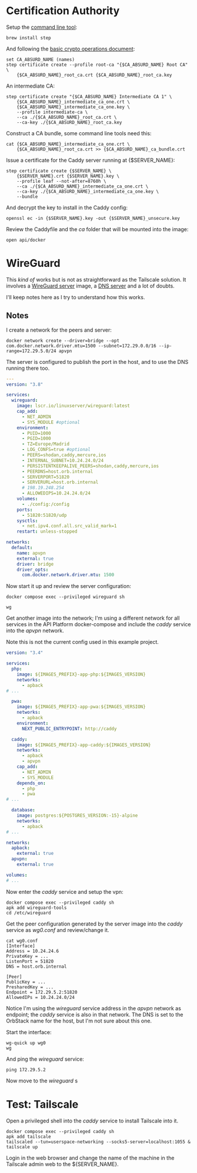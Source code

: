 # Certification Authority
Setup the [command line tool](https://smallstep.com/docs/step-cli/installation/):
```
brew install step
```
And following the [basic crypto operations document](https://smallstep.com/docs/step-cli/basic-crypto-operations/):
```shell
set CA_ABSURD_NAME (names)
step certificate create --profile root-ca "{$CA_ABSURD_NAME} Root CA" \
	{$CA_ABSURD_NAME}_root_ca.crt {$CA_ABSURD_NAME}_root_ca.key
```
An intermediate CA:
```shell
step certificate create "{$CA_ABSURD_NAME} Intermediate CA 1" \
    {$CA_ABSURD_NAME}_intermediate_ca_one.crt \
    {$CA_ABSURD_NAME}_intermediate_ca_one.key \
    --profile intermediate-ca \
    --ca ./{$CA_ABSURD_NAME}_root_ca.crt \
    --ca-key ./{$CA_ABSURD_NAME}_root_ca.key
```
Construct a CA bundle, some command line tools need this:
```
cat {$CA_ABSURD_NAME}_intermediate_ca_one.crt \
	{$CA_ABSURD_NAME}_root_ca.crt >> {$CA_ABSURD_NAME}_ca_bundle.crt
```
Issue a certificate for the Caddy server running at {$SERVER_NAME}:
```shell
step certificate create {$SERVER_NAME} \
	{$SERVER_NAME}.crt {$SERVER_NAME}.key \
    --profile leaf --not-after=8760h \
    --ca ./{$CA_ABSURD_NAME}_intermediate_ca_one.crt \
    --ca-key ./{$CA_ABSURD_NAME}_intermediate_ca_one.key \
    --bundle
```
And decrypt the key to install in the Caddy config:
```shell
openssl ec -in {$SERVER_NAME}.key -out {$SERVER_NAME}_unsecure.key
```
Review the Caddyfile and the _ca_ folder that will be mounted into the image:
```shell
open api/docker
```
# WireGuard
This _kind of_ works but is not as straightforward as the Tailscale solution. It involves a [WireGuard server](https://github.com/linuxserver/docker-wireguard) image, a [DNS server](https://github.com/pi-hole/docker-pi-hole) and a lot of doubts.

I'll keep notes here as I try to understand how this works.

## Notes

I create a network for the peers and server:
```shell
docker network create --driver=bridge --opt com.docker.network.driver.mtu=1500 --subnet=172.29.0.0/16 --ip-range=172.29.5.0/24 apvpn
```

The server is configured to publish the port in the host, and to use the DNS running there too.
```yaml
---
version: "3.8"

services:
  wireguard:
    image: lscr.io/linuxserver/wireguard:latest
    cap_add:
      - NET_ADMIN
      - SYS_MODULE #optional
    environment:
      - PUID=1000
      - PGID=1000
      - TZ=Europe/Madrid
      - LOG_CONFS=true #optional
      - PEERS=shodan,caddy,mercure,ios
      - INTERNAL_SUBNET=10.24.24.0/24
      - PERSISTENTKEEPALIVE_PEERS=shodan,caddy,mercure,ios
      - PEERDNS=host.orb.internal
      - SERVERPORT=51820
      - SERVERURL=host.orb.internal
      # 198.19.248.254
      - ALLOWEDIPS=10.24.24.0/24
    volumes:
      - ./config:/config
    ports:
      - 51820:51820/udp
    sysctls:
      - net.ipv4.conf.all.src_valid_mark=1
    restart: unless-stopped

networks:
  default:
    name: apvpn
    external: true
    driver: bridge
    driver_opts:
      com.docker.network.driver.mtu: 1500
```

Now start it up and review the server configuration:
```shell
docker compose exec --privileged wireguard sh
```

```shell
wg
```

Get another image into the network; I'm using a different network for all services in the API Platform docker-compose and include the _caddy_ service into the _apvpn_ network.

Note this is not the current config used in this example project.

```yaml
version: "3.4"

services:
  php:
    image: ${IMAGES_PREFIX}-app-php:${IMAGES_VERSION}
    networks:
      - apback
# ...

  pwa:
    image: ${IMAGES_PREFIX}-app-pwa:${IMAGES_VERSION}
    networks:
      - apback
    environment:
      NEXT_PUBLIC_ENTRYPOINT: http://caddy

  caddy:
    image: ${IMAGES_PREFIX}-app-caddy:${IMAGES_VERSION}
    networks:
      - apback
      - apvpn
    cap_add:
      - NET_ADMIN
      - SYS_MODULE
    depends_on:
      - php
      - pwa
# ...

  database:
    image: postgres:${POSTGRES_VERSION:-15}-alpine
    networks:
      - apback
# ...

networks:
  apback:
    external: true
  apvpn:
    external: true

volumes:
# ...
```

Now enter the _caddy_ service and setup the vpn:
```shell
docker compose exec --privileged caddy sh
apk add wireguard-tools
cd /etc/wireguard
```

Get the peer configuration generated by the server image into the _caddy_ service as _wg0.conf_ and review/change it.
```shell
cat wg0.conf
[Interface]
Address = 10.24.24.6
PrivateKey = ...
ListenPort = 51820
DNS = host.orb.internal

[Peer]
PublicKey = ...
PresharedKey = ...
Endpoint = 172.29.5.2:51820
AllowedIPs = 10.24.24.0/24
```

Notice I'm using the _wireguard_ service address in the _apvpn_ network as endpoint; the _caddy_ service is also in that network. The DNS is set to the OrbStack name for the host, but I'm not sure about this one.

Start the interface:
```shell
wg-quick up wg0
wg
```

And ping the _wireguard_ service:
```shell
ping 172.29.5.2
```

Now move to the _wireguard_ s


# Test: Tailscale
Open a privileged shell into the _caddy_ service to install Tailscale into it.
```
docker compose exec --privileged caddy sh
apk add tailscale
tailscaled --tun=userspace-networking --socks5-server=localhost:1055 &
tailscale up
```
Login in the web browser and change the name of the machine in the Tailscale admin web to the ${SERVER_NAME}.